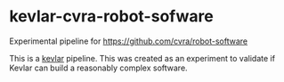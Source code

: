 # kevlar-cvra-robot-sofware
Experimental pipeline for https://github.com/cvra/robot-software

This is a [kevlar](https://github.com/wagdav/kevlar) pipeline.  This was created as an experiment to validate if Kevlar can build a reasonably complex software.
